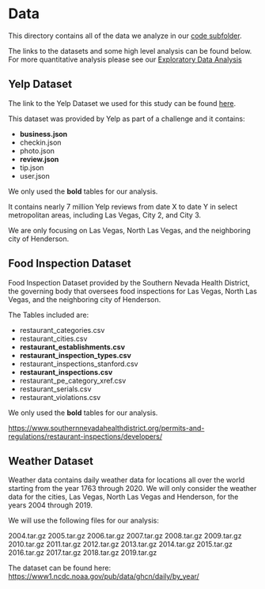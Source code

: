 # Data

This directory contains all of the data we analyze in our [code subfolder](../code).

The links to the datasets and some high level analysis can be found below. For more quantitative analysis please see our [Exploratory Data Analysis](../code#exploratory-data-analysis)

## Yelp Dataset

The link to the Yelp Dataset we used for this study can be found [here](https://www.yelp.com/dataset).

This dataset was provided by Yelp as part of a challenge and it contains:

- **business.json**
- checkin.json
- photo.json
- **review.json**
- tip.json
- user.json

We only used the **bold** tables for our analysis.

It contains nearly 7 million Yelp reviews from date X to date Y in select metropolitan areas, including Las Vegas, City 2, and City 3.

We are only focusing on Las Vegas, North Las Vegas, and the neighboring city of Henderson.

## Food Inspection Dataset

Food Inspection Dataset provided by the Southern Nevada Health District, the governing body that oversees food inspections for Las Vegas, North Las Vegas, and the neighboring city of Henderson.

The Tables included are:
- restaurant_categories.csv
- restaurant_cities.csv
- **restaurant_establishments.csv**
- **restaurant_inspection_types.csv**
- restaurant_inspections_stanford.csv
- **restaurant_inspections.csv**
- restaurant_pe_category_xref.csv
- restaurant_serials.csv
- restaurant_violations.csv

We only used the **bold** tables for our analysis.

https://www.southernnevadahealthdistrict.org/permits-and-regulations/restaurant-inspections/developers/

## Weather Dataset

Weather data contains daily weather data for locations all over the world starting from the year 1763 through 2020. We will only
consider the weather data for the cities, Las Vegas, North Las Vegas and Henderson, for the years 2004 through 2019.

We will use the following files for our analysis:

2004.tar.gz
2005.tar.gz
2006.tar.gz
2007.tar.gz
2008.tar.gz
2009.tar.gz
2010.tar.gz
2011.tar.gz
2012.tar.gz
2013.tar.gz
2014.tar.gz
2015.tar.gz
2016.tar.gz
2017.tar.gz
2018.tar.gz
2019.tar.gz

The dataset can be found here: https://www1.ncdc.noaa.gov/pub/data/ghcn/daily/by_year/
